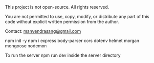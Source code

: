 This project is not open-source. All rights reserved.

You are not permitted to use, copy, modify, or distribute any part of this code without explicit written permission from the author.

Contact: manvendrasang@gmail.com


npm init -y
npm i express body-parser cors dotenv helmet morgan mongoose nodemon

To run the server
npm run dev inside the server directory